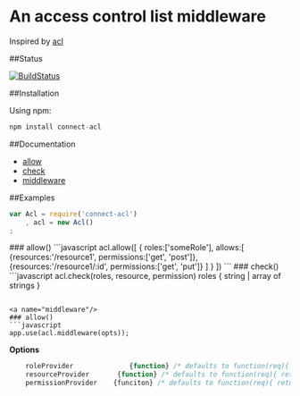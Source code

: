 An access control list middleware
===================

Inspired by [acl](https://github.com/OptimalBits/node_acl "node_acl")

##Status

[![BuildStatus](https://secure.travis-ci.org/futurechan/Connect-AccessControl.png?branch=master)](https://travis-ci.org/futurechan/Connect-AccessControl)


##Installation

Using npm:

```javascript
npm install connect-acl
```

##Documentation

* [allow](#allow)
* [check](#check)
* [middleware](#middleware)

##Examples

```javascript
var Acl = require('connect-acl')    
    , acl = new Acl()
;
```

<a name="allow"/>
### allow()
```javascript
acl.allow([
	{
		roles:['someRole'], 
		allows:[
			{resources:'/resource1', permissions:['get', 'post']},
			{resources:'/resource1/:id', permissions:['get', 'put']}
		]
	}
])
```

<a name="check"/>
### check()
```javascript
acl.check(roles, resource, permission)
roles { string | array of strings }

```

<a name="middleware"/>
### allow()
```javascript
app.use(acl.middleware(opts));

```
__Options__
```javascript
    roleProvider              {function} /* defaults to function(req){ return req.user.roles;}                      */
	resourceProvider       {function} /* defaults to function(req){ return req.route.path;}                     */
	permissionProvider    {funciton} /* defaults to function(req){ return req.method.toLowerCase();}   */
```
